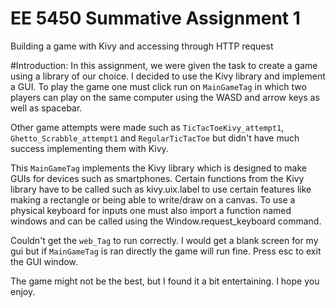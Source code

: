 # EE 5450 Summative Assignment 1
Building a game with Kivy and accessing through HTTP request

#Introduction:
In this assignment, we were given the task to create a game using a library of our choice.
I decided to use the Kivy library and implement a GUI. To play the game one must click run
on `MainGameTag` in which two players can play on the same computer using the WASD and 
arrow keys as well as spacebar.

Other game attempts were made such as `TicTacToeKivy_attempt1`, `Ghetto_Scrabble_attempt1` and `RegularTicTacToe`
but didn't have much success implementing them with Kivy.

This `MainGameTag` implements the Kivy library which is designed to make GUIs for devices such as smartphones. Certain 
functions from the Kivy library have to be called such as kivy.uix.label to use certain features like making a rectangle 
or being able to write/draw on a canvas. To use a physical keyboard for inputs one must also import a function named windows 
and can be called using the Window.request_keyboard command.

Couldn't get the `web_Tag` to run correctly. I would get a blank screen for my gui but if `MainGameTag` is ran directly 
the game will run fine. Press esc to exit the GUI window.

The game might not be the best, but I found it a bit entertaining. I hope you enjoy.